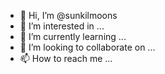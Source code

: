 - 👋 Hi, I’m @sunkilmoons
- 👀 I’m interested in ...
- 🌱 I’m currently learning ...
- 💞️ I’m looking to collaborate on ...
- 📫 How to reach me ...

<!---
sunkilmoons/sunkilmoons is a ✨ special ✨ repository because its `README.md` (this file) appears on your GitHub profile.
You can click the Preview link to take a look at your changes.
--->
